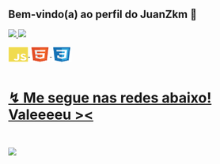 ## Bem-vindo(a) ao perfil do  JuanZkm 🚀

 <div>
  <a href="https://github.com/juanZkm">
  <img height="180em" src="https://github-readme-stats.vercel.app/api?username=JuanZkm&show_icons=true&theme=tokyonight&include_all_commits=true&count_private=true"/>
  <img height="180em" src="https://github-readme-stats.vercel.app/api/top-langs/?username=JuanZkm&layout=compact&langs_count=6&theme=tokyonight"/>
</div> 
<div style="display: inline_block"><br>
  <img align="center" alt="Js" height="30" width="40" src="https://raw.githubusercontent.com/devicons/devicon/master/icons/javascript/javascript-plain.svg">
  <img align="center" alt="HTML" height="30" width="40" src="https://raw.githubusercontent.com/devicons/devicon/master/icons/html5/html5-original.svg">
  <img align="center" alt="CSS" height="30" width="40" src="https://raw.githubusercontent.com/devicons/devicon/master/icons/css3/css3-original.svg">
</div>
 
 <br>
 <h1>
  ↯ Me segue nas redes abaixo! Valeeeeu ><
 <h1>
<div> 
  
  <a href="https://instagram.com/juan_zkm" target="_blank"><img src="https://img.shields.io/badge/-Instagram-%23E4405F?style=for-the-badge&logo=instagram&logoColor=white" target="_blank"></a>

</div>

